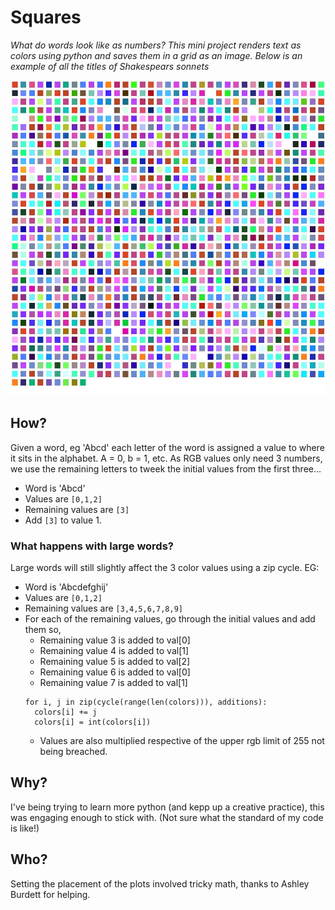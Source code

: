# Squares
_What do words look like as numbers? This mini project renders text as colors using python and saves them in a grid as an image. Below is an example of all the titles of Shakespears sonnets_

![](square.jpg)

## How?
Given a word, eg 'Abcd' each letter of the word is assigned a value to where it sits in the alphabet. A = 0, b = 1, etc. As RGB values only need 3 numbers, we use the remaining letters to tweek the initial values from the first three...
 - Word is 'Abcd'
 - Values are `[0,1,2]` 
 - Remaining values are `[3]`
 - Add `[3]` to value 1.
### What happens with large words?
Large words will still slightly affect the 3 color values using a zip cycle. EG:
 - Word is 'Abcdefghij' 
 - Values are `[0,1,2]`
 - Remaining values are `[3,4,5,6,7,8,9]`
 - For each of the remaining values, go through the initial values and add them so,
   - Remaining value 3 is added to val[0]
   - Remaining value 4 is added to val[1]
   - Remaining value 5 is added to val[2]
   - Remaining value 6 is added to val[0]
   - Remaining value 7 is added to val[1] 
    ```
    for i, j in zip(cycle(range(len(colors))), additions):
      colors[i] += j
      colors[i] = int(colors[i])
    ```
    - Values are also multiplied respective of the upper rgb limit of 255 not being breached.

## Why?
I've being trying to learn more python (and kepp up a creative practice), this was engaging enough to stick with. (Not sure what the standard of my code is like!)

## Who?
Setting the placement of the plots involved tricky math, thanks to Ashley Burdett for helping.
 
